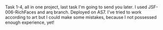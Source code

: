 Task 1-4, all in one project, last task I'm going to send you later. I used JSF-006-RichFaces and arq branch. Deployed on AS7. I've tried to work according to art but I could make some mistakes, because I not possessed enough experience, yet!
